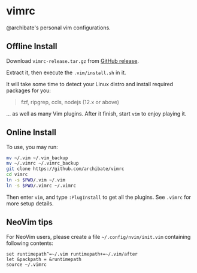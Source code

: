 # vimrc

@archibate's personal vim configurations.

## Offline Install

Download `vimrc-release.tar.gz` from [GitHub release](github.com/archibate/vimrc/releases).

Extract it, then execute the `.vim/install.sh` in it.

It will take some time to detect your Linux distro and install required packages for you:

> fzf, ripgrep, ccls, nodejs (12.x or above)

... as well as many Vim plugins. After it finish, start `vim` to enjoy playing it.

## Online Install

To use, you may run:

```bash
mv ~/.vim ~/.vim_backup
mv ~/.vimrc ~/.vimrc_backup
git clone https://github.com/archibate/vimrc
cd vimrc
ln -s $PWD/.vim ~/.vim
ln -s $PWD/.vimrc ~/.vimrc
```

Then enter `vim`, and type `:PlugInstall` to get all the plugins.
See `.vimrc` for more setup details.

## NeoVim tips

For NeoVim users, please create a file `~/.config/nvim/init.vim` containing following contents:

```vim
set runtimepath^=~/.vim runtimepath+=~/.vim/after
let &packpath = &runtimepath
source ~/.vimrc
```
